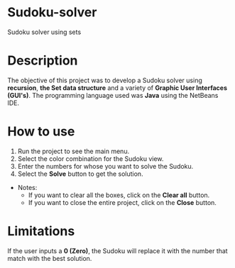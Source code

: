 # Sudoku-solver
Sudoku solver using sets 

# Description

The objective of this project was to develop a Sudoku solver using **recursion**, **the Set data structure** and a variety of **Graphic User Interfaces (GUI's)**. The programming language used was **Java** using the NetBeans IDE. 

# How to use
1. Run the project to see the main menu.
2. Select the color combination for the Sudoku view.
3. Enter the numbers for whose you want to solve the Sudoku. 
4. Select the **Solve** button to get the solution. 

* Notes:
  * If you want to clear all the boxes, click on the **Clear all** button. 
  * If you want to close the entire project, click on the **Close** button. 

# Limitations
If the user inputs a **0 (Zero)**, the Sudoku will replace it with the number that match with the best solution. 
